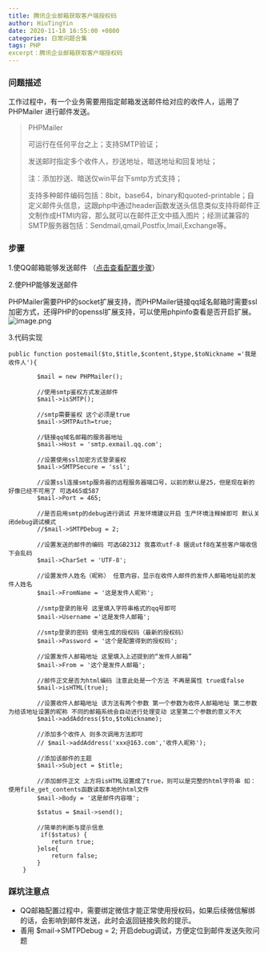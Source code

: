 ```yaml
---
title: 腾讯企业邮箱获取客户端授权码
author: HiuTingYin
date: 2020-11-18 16:55:00 +0800
categories: 日常问题合集
tags: PHP
excerpt：腾讯企业邮箱获取客户端授权码
---
```



### 问题描述
工作过程中，有一个业务需要用指定邮箱发送邮件给对应的收件人，运用了 PHPMailer 进行邮件发送。

>PHPMailer
>
>可运行在任何平台之上；支持SMTP验证；
>
>发送邮时指定多个收件人，抄送地址，暗送地址和回复地址；
>
>注：添加抄送、暗送仅win平台下smtp方式支持；
>
>支持多种邮件编码包括：8bit，base64，binary和quoted-printable；自定义邮件头信息，这跟php中通过header函数发送头信息类似支持将邮件正文制作成HTMl内容，那么就可以在邮件正文中插入图片；经测试兼容的SMTP服务器包括：Sendmail,qmail,Postfix,Imail,Exchange等。


### 步骤
1.使QQ邮箱能够发送邮件 （[点击查看配置步骤](https://jingyan.baidu.com/article/6181c3e0b12548152ef153db.html)）

2.使PHP能够发送邮件

PHPMailer需要PHP的socket扩展支持，而PHPMailer链接qq域名邮箱时需要ssl加密方式，还得PHP的openssl扩展支持，可以使用phpinfo查看是否开启扩展。
![image.png](https://img.jbzj.com/file_images/article/201712/201712130856233.jpg)

3.代码实现
```
public function postemail($to,$title,$content,$type,$toNickname ='我是收件人'){

        $mail = new PHPMailer();

        //使用smtp鉴权方式发送邮件
        $mail->isSMTP();

        //smtp需要鉴权 这个必须是true
        $mail->SMTPAuth=true;

        //链接qq域名邮箱的服务器地址
        $mail->Host = 'smtp.exmail.qq.com';

        //设置使用ssl加密方式登录鉴权
        $mail->SMTPSecure = 'ssl';

        //设置ssl连接smtp服务器的远程服务器端口号，以前的默认是25，但是现在新的好像已经不可用了 可选465或587
        $mail->Port = 465;

        //是否启用smtp的debug进行调试 开发环境建议开启 生产环境注释掉即可 默认关闭debug调试模式
        //$mail->SMTPDebug = 2;

        //设置发送的邮件的编码 可选GB2312 我喜欢utf-8 据说utf8在某些客户端收信下会乱码
        $mail->CharSet = 'UTF-8';

        //设置发件人姓名（昵称） 任意内容，显示在收件人邮件的发件人邮箱地址前的发件人姓名
        $mail->FromName = '这是发件人昵称';

        //smtp登录的账号 这里填入字符串格式的qq号即可
        $mail->Username ='这是发件人邮箱';

        //smtp登录的密码 使用生成的授权码（最新的授权码）
        $mail->Password = '这个是配置得到的授权码';

        //设置发件人邮箱地址 这里填入上述提到的“发件人邮箱”
        $mail->From = '这个是发件人邮箱';

        //邮件正文是否为html编码 注意此处是一个方法 不再是属性 true或false
        $mail->isHTML(true);

        //设置收件人邮箱地址 该方法有两个参数 第一个参数为收件人邮箱地址 第二参数为给该地址设置的昵称 不同的邮箱系统会自动进行处理变动 这里第二个参数的意义不大
        $mail->addAddress($to,$toNickname);

        //添加多个收件人 则多次调用方法即可
        // $mail->addAddress('xxx@163.com','收件人昵称');

        //添加该邮件的主题
        $mail->Subject = $title;

        //添加邮件正文 上方将isHTML设置成了true，则可以是完整的html字符串 如：使用file_get_contents函数读取本地的html文件
		$mail->Body = '这是邮件内容哦';

        $status = $mail->send();

        //简单的判断与提示信息
         if($status) {
            return true;
        }else{
            return false;
        }
	}
```

### 踩坑注意点
- QQ邮箱配置过程中，需要绑定微信才能正常使用授权码，如果后续微信解绑的话，会影响到邮件发送，此时会返回链接失败的提示。
- 善用 $mail->SMTPDebug = 2; 开启debug调试，方便定位到邮件发送失败问题